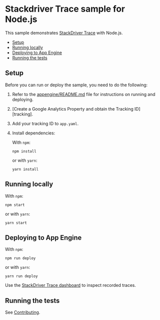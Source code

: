 # Stackdriver Trace sample for Node.js

This sample demonstrates [StackDriver Trace][trace] with Node.js.

* [Setup](#setup)
* [Running locally](#running-locally)
* [Deploying to App Engine](#deploying-to-app-engine)
* [Running the tests](#running-the-tests)

## Setup

Before you can run or deploy the sample, you need to do the following:

1.  Refer to the [appengine/README.md][readme] file for instructions on
    running and deploying.
1.  [Create a Google Analytics Property and obtain the Tracking ID][tracking].
1.  Add your tracking ID to `app.yaml`.
1.  Install dependencies:

    With `npm`:

        npm install

    or with `yarn`:

        yarn install

## Running locally

With `npm`:

    npm start

or with `yarn`:

    yarn start

## Deploying to App Engine

With `npm`:

    npm run deploy

or with `yarn`:

    yarn run deploy

Use the [StackDriver Trace dashboard](https://console.cloud.google.com/traces/traces) to inspect recorded traces.

## Running the tests

See [Contributing][contributing].

[trace]: https://cloud.google.com/trace/
[readme]: ../README.md
[contributing]: https://github.com/GoogleCloudPlatform/nodejs-docs-samples/blob/master/CONTRIBUTING.md

